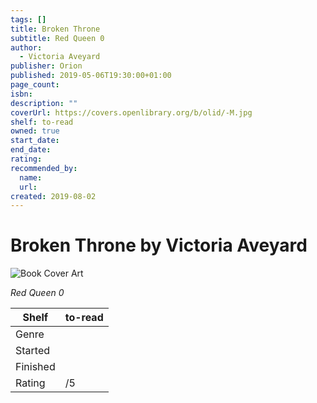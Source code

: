 ```yaml
---
tags: []
title: Broken Throne
subtitle: Red Queen 0
author:
  - Victoria Aveyard
publisher: Orion
published: 2019-05-06T19:30:00+01:00
page_count:
isbn:
description: ""
coverUrl: https://covers.openlibrary.org/b/olid/-M.jpg
shelf: to-read
owned: true
start_date:
end_date:
rating:
recommended_by:
  name:
  url:
created: 2019-08-02
---
```


# Broken Throne by Victoria Aveyard

![Book Cover Art](https://covers.openlibrary.org/b/olid/-M.jpg)

_Red Queen 0_

| Shelf | to-read |
| --- | --- |
| Genre |  |
| Started |  |
| Finished |  |
| Rating | /5 |
